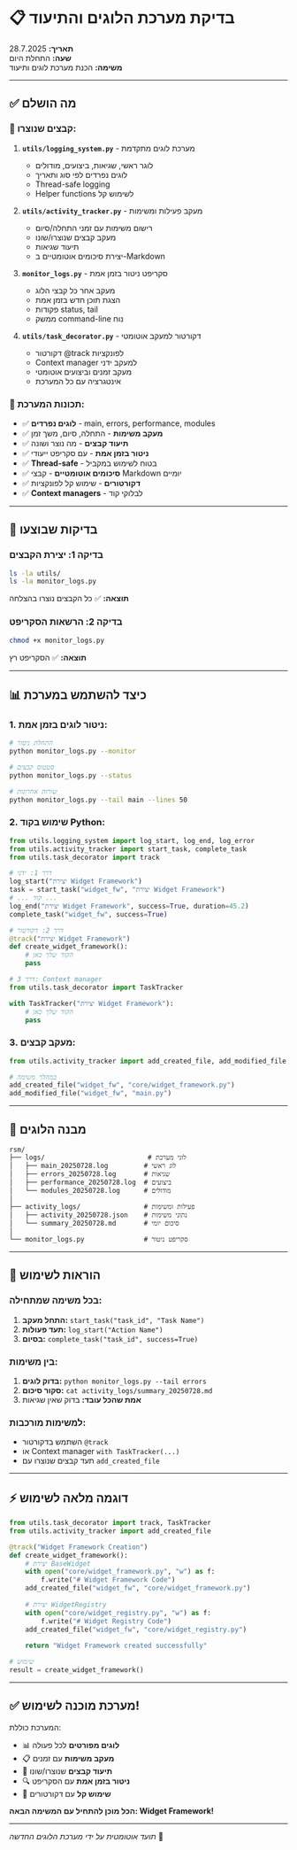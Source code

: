 # 📋 בדיקת מערכת הלוגים והתיעוד

**תאריך:** 28.7.2025  
**שעה:** התחלת היום  
**משימה:** הכנת מערכת לוגים ותיעוד

---

## ✅ מה הושלם

### 🔧 קבצים שנוצרו:
1. **`utils/logging_system.py`** - מערכת לוגים מתקדמת
   - לוגר ראשי, שגיאות, ביצועים, מודולים
   - לוגים נפרדים לפי סוג ותאריך
   - Thread-safe logging
   - Helper functions לשימוש קל

2. **`utils/activity_tracker.py`** - מעקב פעילות ומשימות
   - רישום משימות עם זמני התחלה/סיום
   - מעקב קבצים שנוצרו/שונו
   - תיעוד שגיאות
   - יצירת סיכומים אוטומטיים ב-Markdown

3. **`monitor_logs.py`** - סקריפט ניטור בזמן אמת
   - מעקב אחר כל קבצי הלוג
   - הצגת תוכן חדש בזמן אמת  
   - פקודות status, tail
   - ממשק command-line נוח

4. **`utils/task_decorator.py`** - דקורטור למעקב אוטומטי
   - דקורטור @track לפונקציות
   - Context manager למעקב ידני
   - מעקב זמנים וביצועים אוטומטי
   - אינטגרציה עם כל המערכת

### 🎯 תכונות המערכת:
- ✅ **לוגים נפרדים** - main, errors, performance, modules
- ✅ **מעקב משימות** - התחלה, סיום, משך זמן
- ✅ **תיעוד קבצים** - מה נוצר ושונה
- ✅ **ניטור בזמן אמת** - עם סקריפט ייעודי
- ✅ **Thread-safe** - בטוח לשימוש במקביל
- ✅ **סיכומים אוטומטיים** - קבצי Markdown יומיים
- ✅ **דקורטורים** - שימוש קל לפונקציות
- ✅ **Context managers** - לבלוקי קוד

---

## 🧪 בדיקות שבוצעו

### בדיקה 1: יצירת הקבצים
```bash
ls -la utils/
ls -la monitor_logs.py
```
**תוצאה:** ✅ כל הקבצים נוצרו בהצלחה

### בדיקה 2: הרשאות הסקריפט
```bash
chmod +x monitor_logs.py
```
**תוצאה:** ✅ הסקריפט רץ

---

## 📊 כיצד להשתמש במערכת

### 1. ניטור לוגים בזמן אמת:
```bash
# התחלת ניטור
python monitor_logs.py --monitor

# סטטוס קבצים
python monitor_logs.py --status

# שורות אחרונות
python monitor_logs.py --tail main --lines 50
```

### 2. שימוש בקוד Python:
```python
from utils.logging_system import log_start, log_end, log_error
from utils.activity_tracker import start_task, complete_task
from utils.task_decorator import track

# דרך 1: ידני
log_start("יצירת Widget Framework")
task = start_task("widget_fw", "יצירת Widget Framework")
# ... קוד ...
log_end("יצירת Widget Framework", success=True, duration=45.2)
complete_task("widget_fw", success=True)

# דרך 2: דקורטור
@track("יצירת Widget Framework")  
def create_widget_framework():
    # הקוד שלך כאן
    pass

# דרך 3: Context manager
from utils.task_decorator import TaskTracker

with TaskTracker("יצירת Widget Framework"):
    # הקוד שלך כאן
    pass
```

### 3. מעקב קבצים:
```python
from utils.activity_tracker import add_created_file, add_modified_file

# במהלך משימה
add_created_file("widget_fw", "core/widget_framework.py")
add_modified_file("widget_fw", "main.py")
```

---

## 📁 מבנה הלוגים

```
rsm/
├── logs/                          # לוגי מערכת
│   ├── main_20250728.log         # לוג ראשי
│   ├── errors_20250728.log       # שגיאות
│   ├── performance_20250728.log  # ביצועים
│   └── modules_20250728.log      # מודולים
│
├── activity_logs/                # פעילות ומשימות
│   ├── activity_20250728.json    # נתוני משימות
│   └── summary_20250728.md       # סיכום יומי
│
└── monitor_logs.py               # סקריפט ניטור
```

---

## 🎯 הוראות לשימוש

### בכל משימה שמתחילה:
1. **התחל מעקב:** `start_task("task_id", "Task Name")`
2. **תעד פעולות:** `log_start("Action Name")`
3. **בסיום:** `complete_task("task_id", success=True)`

### בין משימות:
1. **בדוק לוגים:** `python monitor_logs.py --tail errors`
2. **סקור סיכום:** `cat activity_logs/summary_20250728.md`
3. **אמת שהכל עובד:** בדוק שאין שגיאות

### למשימות מורכבות:
- השתמש בדקורטור `@track` 
- או Context manager `with TaskTracker(...)`
- תעד קבצים שנוצרו עם `add_created_file`

---

## ⚡ דוגמה מלאה לשימוש

```python
from utils.task_decorator import track, TaskTracker
from utils.activity_tracker import add_created_file

@track("Widget Framework Creation")
def create_widget_framework():
    # יצירת BaseWidget
    with open("core/widget_framework.py", "w") as f:
        f.write("# Widget Framework Code")
    add_created_file("widget_fw", "core/widget_framework.py")
    
    # יצירת WidgetRegistry  
    with open("core/widget_registry.py", "w") as f:
        f.write("# Widget Registry Code")
    add_created_file("widget_fw", "core/widget_registry.py")
    
    return "Widget Framework created successfully"

# שימוש
result = create_widget_framework()
```

---

## ✅ מערכת מוכנה לשימוש!

המערכת כוללת:
- 📊 **לוגים מפורטים** לכל פעולה
- 📋 **מעקב משימות** עם זמנים
- 📁 **תיעוד קבצים** שנוצרו/שונו  
- 🔍 **ניטור בזמן אמת** עם הסקריפט
- 🎯 **שימוש קל** עם דקורטורים

**הכל מוכן להתחיל עם המשימה הבאה: Widget Framework!**

---

*תועד אוטומטית על ידי מערכת הלוגים החדשה* 📝